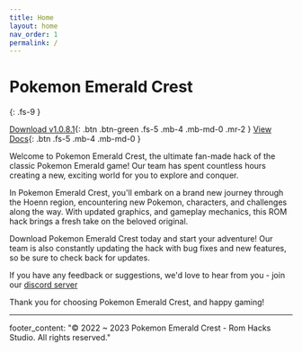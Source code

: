 ```yaml
---
title: Home
layout: home
nav_order: 1
permalink: /
---
```


# Pokemon Emerald Crest
{: .fs-9 }

[Download v1.0.8.1][download]{: .btn .btn-green .fs-5 .mb-4 .mb-md-0 .mr-2 }
[View Docs](#getting-started){: .btn .fs-5 .mb-4 .mb-md-0 }

Welcome to Pokemon Emerald Crest, the ultimate fan-made hack of the classic Pokemon Emerald game! Our team has spent countless hours creating a new, exciting world for you to explore and conquer.

In Pokemon Emerald Crest, you'll embark on a brand new journey through the Hoenn region, encountering new Pokemon, characters, and challenges along the way. With updated graphics, and gameplay mechanics, this ROM hack brings a fresh take on the beloved original.

Download Pokemon Emerald Crest today and start your adventure! Our team is also constantly updating the hack with bug fixes and new features, so be sure to check back for updates.

If you have any feedback or suggestions, we'd love to hear from you - join our [discord server]

Thank you for choosing Pokemon Emerald Crest, and happy gaming!

---

footer_content: "&copy; 2022 ~ 2023 Pokemon Emerald Crest - Rom Hacks Studio. All rights reserved."

[discord server]: https://discord.gg/aaghat-s-server-965900074532081674 
[download]: https://aaghatislive.github.io/RomHacksStudio/download.html
